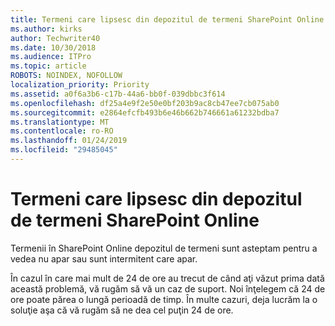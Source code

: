 ```yaml
---
title: Termeni care lipsesc din depozitul de termeni SharePoint Online
ms.author: kirks
author: Techwriter40
ms.date: 10/30/2018
ms.audience: ITPro
ms.topic: article
ROBOTS: NOINDEX, NOFOLLOW
localization_priority: Priority
ms.assetid: a0f6a3b6-c17b-44a6-bb0f-039dbbc3f614
ms.openlocfilehash: df25a4e9f2e50e0bf203b9ac8cb47ee7cb075ab0
ms.sourcegitcommit: e2864efcfb493b6e46b662b746661a61232bdba7
ms.translationtype: MT
ms.contentlocale: ro-RO
ms.lasthandoff: 01/24/2019
ms.locfileid: "29485045"
---
```

# <a name="terms-missing-from-sharepoint-online-term-store"></a>Termeni care lipsesc din depozitul de termeni SharePoint Online

Termenii în SharePoint Online depozitul de termeni sunt asteptam pentru a vedea nu apar sau sunt intermitent care apar.
  
În cazul în care mai mult de 24 de ore au trecut de când aţi văzut prima dată această problemă, vă rugăm să vă un caz de suport. Noi înţelegem că 24 de ore poate părea o lungă perioadă de timp. În multe cazuri, deja lucrăm la o soluţie aşa că vă rugăm să ne dea cel puţin 24 de ore.
  

